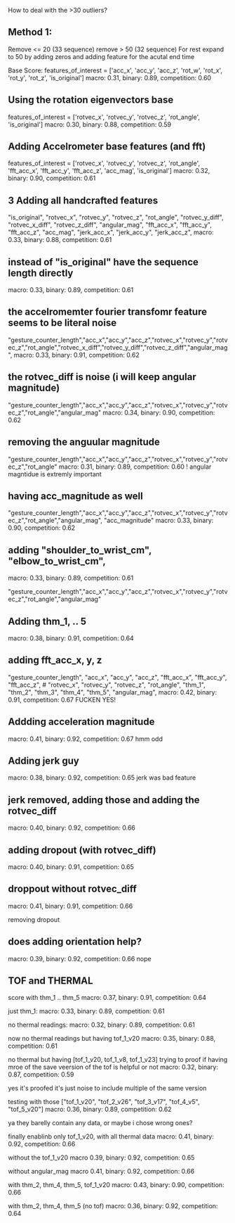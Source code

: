 How to deal with the >30 outliers?

## Method 1:
Remove <= 20 (33 sequence)
remove > 50 (32 sequence)
For rest expand to 50 by adding zeros and adding feature for the acutal end time

Base Score: 
features_of_interest = ['acc_x', 'acc_y', 'acc_z', 'rot_w', 'rot_x', 'rot_y', 'rot_z', 'is_original']
macro: 0.31, binary: 0.89, competition: 0.60


## Using the rotation eigenvectors base 
features_of_interest = ['rotvec_x', 'rotvec_y', 'rotvec_z', 'rot_angle', 'is_original']
macro: 0.30, binary: 0.88, competition: 0.59

## Adding Accelrometer base features (and fft)
features_of_interest = ['rotvec_x', 'rotvec_y', 'rotvec_z', 'rot_angle', 'fft_acc_x', 'fft_acc_y', 'fft_acc_z', 'acc_mag', 'is_original']
macro: 0.32, binary: 0.90, competition: 0.61

## 3 Adding all handcrafted features
"is_original", "rotvec_x", "rotvec_y", "rotvec_z", "rot_angle", "rotvec_y_diff", "rotvec_x_diff", "rotvec_z_diff", "angular_mag", "fft_acc_x", "fft_acc_y", "fft_acc_z", "acc_mag", "jerk_acc_x", "jerk_acc_y", "jerk_acc_z",
macro: 0.33, binary: 0.88, competition: 0.61

## instead of "is_original" have the sequence length directly
macro: 0.33, binary: 0.89, competition: 0.61

## the accelromemter fourier transfomr feature seems to be literal noise
"gesture_counter_length","acc_x","acc_y","acc_z","rotvec_x","rotvec_y","rotvec_z","rot_angle","rotvec_x_diff","rotvec_y_diff","rotvec_z_diff","angular_mag",
macro: 0.33, binary: 0.91, competition: 0.62

## the rotvec_diff is noise (i will keep angular magnitude)
"gesture_counter_length","acc_x","acc_y","acc_z","rotvec_x","rotvec_y","rotvec_z","rot_angle","angular_mag"
macro: 0.34, binary: 0.90, competition: 0.62

## removing the anguular magnitude
"gesture_counter_length","acc_x","acc_y","acc_z","rotvec_x","rotvec_y","rotvec_z","rot_angle"
macro: 0.31, binary: 0.89, competition: 0.60
!  angular magntidue is extremly important

##  having acc_magnitude as well
"gesture_counter_length","acc_x","acc_y","acc_z","rotvec_x","rotvec_y","rotvec_z","rot_angle","angular_mag", "acc_magnitude"
macro: 0.33, binary: 0.90, competition: 0.62

## adding  "shoulder_to_wrist_cm", "elbow_to_wrist_cm",
macro: 0.33, binary: 0.89, competition: 0.61

"gesture_counter_length","acc_x","acc_y","acc_z","rotvec_x","rotvec_y","rotvec_z","rot_angle","angular_mag"
## Adding thm_1, .. 5
macro: 0.38, binary: 0.91, competition: 0.64

## adding fft_acc_x, y, z
"gesture_counter_length", "acc_x", "acc_y", "acc_z", "fft_acc_x", "fft_acc_y", "fft_acc_z", # "rotvec_x", "rotvec_y", "rotvec_z", "rot_angle", "thm_1", "thm_2", "thm_3", "thm_4", "thm_5", "angular_mag",
macro: 0.42, binary: 0.91, competition: 0.67
FUCKEN YES!

## Addding acceleration magnitude
macro: 0.41, binary: 0.92, competition: 0.67
hmm odd

## Adding jerk guy
macro: 0.38, binary: 0.92, competition: 0.65
jerk was bad feature

## jerk removed, adding those and adding the rotvec_diff
macro: 0.40, binary: 0.92, competition: 0.66

## adding dropout (with rotvec_diff)
macro: 0.40, binary: 0.91, competition: 0.65
## droppout without rotvec_diff
macro: 0.41, binary: 0.91, competition: 0.66


removing dropout
## does adding orientation help?
macro: 0.39, binary: 0.92, competition: 0.66
nope

## TOF and THERMAL
score with thm_1 .. thm_5
macro: 0.37, binary: 0.91, competition: 0.64

just thm_1: macro: 0.33, binary: 0.89, competition: 0.61

no thermal readings:  macro: 0.32, binary: 0.89, competition: 0.61

now no thermal readings but having tof_1_v20
macro: 0.35, binary: 0.88, competition: 0.61

no thermal but having [tof_1_v20, tof_1_v8, tof_1_v23] trying to proof if having mroe of the save veersion of the tof is helpful or not
macro: 0.32, binary: 0.87, competition: 0.59

yes it's proofed it's just noise to include multiple of the same version

testing with those ["tof_1_v20", "tof_2_v26", "tof_3_v17", "tof_4_v5", "tof_5_v20"]
macro: 0.36, binary: 0.89, competition: 0.62

ya they barelly contain any data, or maybe i chose wrong ones?

finally enablinb only tof_1_v20, with all thermal data
macro: 0.41, binary: 0.92, competition: 0.66

without the tof_1_v20 macro
0.39, binary: 0.92, competition: 0.65

without angular_mag macro
0.41, binary: 0.92, competition: 0.66

with thm_2, thm_4, thm_5, tof_1_v20
macro: 0.43, binary: 0.90, competition: 0.66

with thm_2, thm_4, thm_5 (no tof)
macro: 0.36, binary: 0.92, competition: 0.64
